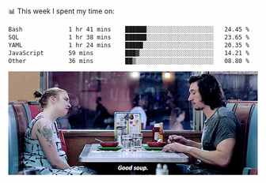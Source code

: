 📊 This week I spent my time on:
<!--START_SECTION:waka-->

```text
Bash             1 hr 41 mins    ██████░░░░░░░░░░░░░░░░░░░   24.45 %
SQL              1 hr 38 mins    ██████░░░░░░░░░░░░░░░░░░░   23.65 %
YAML             1 hr 24 mins    █████░░░░░░░░░░░░░░░░░░░░   20.35 %
JavaScript       59 mins         ███▓░░░░░░░░░░░░░░░░░░░░░   14.21 %
Other            36 mins         ██▒░░░░░░░░░░░░░░░░░░░░░░   08.80 %
```

<!--END_SECTION:waka-->


![](goodSoup.gif)
